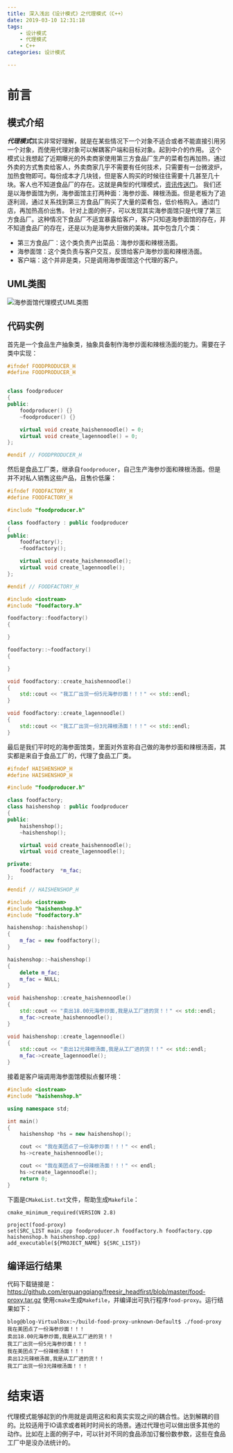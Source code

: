 ```yaml
---
title: 深入浅出《设计模式》之代理模式（C++）
date: 2019-03-10 12:31:18
tags: 
    - 设计模式
    - 代理模式
    - C++
categories: 设计模式

---
```


# 前言

## 模式介绍
***代理模式***其实非常好理解，就是在某些情况下一个对象不适合或者不能直接引用另一个对象，而使用代理对象可以解耦客户端和目标对象。起到中介的作用。
这个模式让我想起了近期曝光的外卖商家使用第三方食品厂生产的菜肴包再加热，通过外卖的方式售卖给客人，外卖商家几乎不需要有任何技术，只需要有一台微波炉，加热食物即可。每份成本才几块钱，但是客人购买的时候往往需要十几甚至几十块。客人也不知道食品厂的存在。这就是典型的代理模式，[资讯传送门](http://www.sohu.com/a/246764063_673185)。
我们还是以海参面馆为例，海参面馆主打两种面：海参炒面、辣根汤面。但是老板为了追逐利润，通过关系找到第三方食品厂购买了大量的菜肴包，低价格购入。通过门店，再加热高价出售。
针对上面的例子，可以发现其实海参面馆只是代理了第三方食品厂。这种情况下食品厂不适宜暴露给客户，客户只知道海参面馆的存在，并不知道食品厂的存在，还是以为是海参大厨做的美味。其中包含几个类：

  - 第三方食品厂：这个类负责产出菜品：海参炒面和辣根汤面。
  - 海参面馆：这个类负责与客户交互，反馈给客户海参炒面和辣根汤面。
  - 客户端：这个并非是类，只是调用海参面馆这个代理的客户。

## UML类图
![海参面馆代理模式UML类图](https://s2.ax1x.com/2019/03/16/AZNK1I.png)
## 代码实例

首先是一个食品生产抽象类，抽象具备制作海参炒面和辣根汤面的能力。需要在子类中实现：

``` c++
#ifndef FOODPRODUCER_H
#define FOODPRODUCER_H


class foodproducer
{
public:
    foodproducer() {}
    ~foodproducer() {}

    virtual void create_haishennoodle() = 0;
    virtual void create_lagennoodle() = 0;
};

#endif // FOODPRODUCER_H
```

然后是食品工厂类，继承自`foodproducer`，自己生产海参炒面和辣根汤面。但是并不对私人销售这些产品，且售价低廉：

``` c++
#ifndef FOODFACTORY_H
#define FOODFACTORY_H

#include "foodproducer.h"

class foodfactory : public foodproducer
{
public:
    foodfactory();
    ~foodfactory();

    virtual void create_haishennoodle();
    virtual void create_lagennoodle();
};

#endif // FOODFACTORY_H
```

``` c++
#include <iostream>
#include "foodfactory.h"

foodfactory::foodfactory()
{

}

foodfactory::~foodfactory()
{

}

void foodfactory::create_haishennoodle()
{
    std::cout << "我工厂出货一份5元海参炒面！！！" << std::endl;
}

void foodfactory::create_lagennoodle()
{
    std::cout << "我工厂出货一份3元辣根汤面！！！" << std::endl;
}
```

最后是我们平时吃的海参面馆类，里面对外宣称自己做的海参炒面和辣根汤面，其实都是来自于食品工厂的，代理了食品工厂类。

``` c++
#ifndef HAISHENSHOP_H
#define HAISHENSHOP_H

#include "foodproducer.h"

class foodfactory;
class haishenshop : public foodproducer
{
public:
    haishenshop();
    ~haishenshop();

    virtual void create_haishennoodle();
    virtual void create_lagennoodle();

private:
    foodfactory  *m_fac;
};

#endif // HAISHENSHOP_H
```

``` c++
#include <iostream>
#include "haishenshop.h"
#include "foodfactory.h"

haishenshop::haishenshop()
{
    m_fac = new foodfactory();
}

haishenshop::~haishenshop()
{
    delete m_fac;
    m_fac = NULL;
}

void haishenshop::create_haishennoodle()
{
    std::cout << "卖出18.00元海参炒面,我是从工厂进的货！！" << std::endl;
    m_fac->create_haishennoodle();
}

void haishenshop::create_lagennoodle()
{
    std::cout << "卖出12元辣根汤面,我是从工厂进的货！！" << std::endl;
    m_fac->create_lagennoodle();
}
```

接着是客户端调用海参面馆模拟点餐环境：

``` c++
#include <iostream>
#include "haishenshop.h"

using namespace std;

int main()
{
    haishenshop *hs = new haishenshop();

    cout << "我在美团点了一份海参炒面！！！" << endl;
    hs->create_haishennoodle();

    cout << "我在美团点了一份辣根汤面！！！" << endl;
    hs->create_lagennoodle();
    return 0;
}
```



下面是`CMakeList.txt`文件，帮助生成`Makefile`：

``` she
cmake_minimum_required(VERSION 2.8)

project(food-proxy)
set(SRC_LIST main.cpp foodproducer.h foodfactory.h foodfactory.cpp haishenshop.h haishenshop.cpp)
add_executable(${PROJECT_NAME} ${SRC_LIST})
```



## 编译运行结果

代码下载链接是：https://github.com/erguangqiang/freesir_headfirst/blob/master/food-proxy.tar.gz
使用`cmake`生成`Makefile`，并编译出可执行程序`food-proxy`。运行结果如下：

``` shell
blog@blog-VirtualBox:~/build-food-proxy-unknown-Default$ ./food-proxy 
我在美团点了一份海参炒面！！！
卖出18.00元海参炒面,我是从工厂进的货！！
我工厂出货一份5元海参炒面！！！
我在美团点了一份辣根汤面！！！
卖出12元辣根汤面,我是从工厂进的货！！
我工厂出货一份3元辣根汤面！！！
```



# 结束语

代理模式能够起到的作用就是调用这和和真实实现之间的耦合性。达到解耦的目的。比较适用于IO请求或者耗时时间长的场景。通过代理也可以做出很多其他的动作。比如在上面的例子中，可以针对不同的食品添加订餐份数参数，这些在食品工厂中是没办法统计的。

